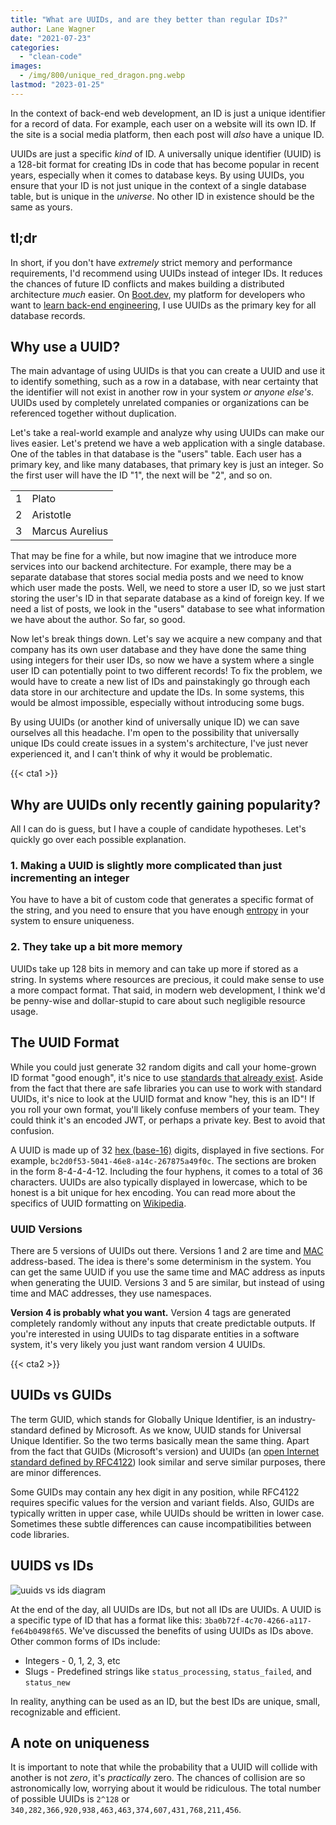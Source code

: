 ```yaml
---
title: "What are UUIDs, and are they better than regular IDs?"
author: Lane Wagner
date: "2021-07-23"
categories: 
  - "clean-code"
images:
  - /img/800/unique_red_dragon.png.webp
lastmod: "2023-01-25"
---
```


In the context of back-end web development, an ID is just a unique identifier for a record of data. For example, each user on a website will its own ID. If the site is a social media platform, then each post will *also* have a unique ID.

UUIDs are just a specific *kind* of ID. A universally unique identifier (UUID) is a 128-bit format for creating IDs in code that has become popular in recent years, especially when it comes to database keys. By using UUIDs, you ensure that your ID is not just unique in the context of a single database table, but is unique in the *universe*. No other ID in existence should be the same as yours.

## tl;dr

In short, if you don't have *extremely* strict memory and performance requirements, I'd recommend using UUIDs instead of integer IDs. It reduces the chances of future ID conflicts and makes building a distributed architecture *much* easier. On [Boot.dev](https://boot.dev), my platform for developers who want to [learn back-end engineering](/backend/become-backend-developer/), I use UUIDs as the primary key for all database records.

## Why use a UUID?

The main advantage of using UUIDs is that you can create a UUID and use it to identify something, such as a row in a database, with near certainty that the identifier will not exist in another row in your system _or anyone else's_. UUIDs used by completely unrelated companies or organizations can be referenced together without duplication.

Let's take a real-world example and analyze why using UUIDs can make our lives easier. Let's pretend we have a web application with a single database. One of the tables in that database is the "users" table. Each user has a primary key, and like many databases, that primary key is just an integer. So the first user will have the ID "1", the next will be "2", and so on.

<div class="tablewrap">

|     |                 |
| --- | --------------- |
| 1   | Plato           |
| 2   | Aristotle       |
| 3   | Marcus Aurelius |

</div>

That may be fine for a while, but now imagine that we introduce more services into our backend architecture. For example, there may be a separate database that stores social media posts and we need to know which user made the posts. Well, we need to store a user ID, so we just start storing the user's ID in that separate database as a kind of foreign key. If we need a list of posts, we look in the "users" database to see what information we have about the author. So far, so good.

Now let's break things down. Let's say we acquire a new company and that company has its own user database and they have done the same thing using integers for their user IDs, so now we have a system where a single user ID can potentially point to two different records! To fix the problem, we would have to create a new list of IDs and painstakingly go through each data store in our architecture and update the IDs. In some systems, this would be almost impossible, especially without introducing some bugs.

By using UUIDs (or another kind of universally unique ID) we can save ourselves all this headache. I'm open to the possibility that universally unique IDs could create issues in a system's architecture, I've just never experienced it, and I can't think of why it would be problematic.

{{< cta1 >}}

## Why are UUIDs only recently gaining popularity?

All I can do is guess, but I have a couple of candidate hypotheses. Let's quickly go over each possible explanation.

### 1. Making a UUID is slightly more complicated than just incrementing an integer

You have to have a bit of custom code that generates a specific format of the string, and you need to ensure that you have enough [entropy](/cryptography/what-is-entropy-in-cryptography/) in your system to ensure uniqueness.

### 2. They take up a bit more memory

UUIDs take up 128 bits in memory and can take up more if stored as a string. In systems where resources are precious, it could make sense to use a more compact format. That said, in modern web development, I think we'd be penny-wise and dollar-stupid to care about such negligible resource usage.

## The UUID Format

While you could just generate 32 random digits and call your home-grown ID format "good enough", it's nice to use [standards that already exist](/clean-code/use-existing-standards/). Aside from the fact that there are safe libraries you can use to work with standard UUIDs, it's nice to look at the UUID format and know "hey, this is an ID"! If you roll your own format, you'll likely confuse members of your team. They could think it's an encoded JWT, or perhaps a private key. Best to avoid that confusion.

A UUID is made up of 32 [hex (base-16)](https://simple.wikipedia.org/wiki/Hexadecimal) digits, displayed in five sections. For example, `bc2d0f53-5041-46e8-a14c-267875a49f0c`. The sections are broken in the form 8-4-4-4-12. Including the four hyphens, it comes to a total of 36 characters. UUIDs are also typically displayed in lowercase, which to be honest is a bit unique for hex encoding. You can read more about the specifics of UUID formatting on [Wikipedia](https://en.wikipedia.org/wiki/Universally_unique_identifier#Format).

### UUID Versions

There are 5 versions of UUIDs out there. Versions 1 and 2 are time and [MAC](https://en.wikipedia.org/wiki/MAC_address) address-based. The idea is there's some determinism in the system. You can get the same UUID if you use the same time and MAC address as inputs when generating the UUID. Versions 3 and 5 are similar, but instead of using time and MAC addresses, they use namespaces.

**Version 4 is probably what you want.** Version 4 tags are generated completely randomly without any inputs that create predictable outputs. If you're interested in using UUIDs to tag disparate entities in a software system, it's very likely you just want random version 4 UUIDs.

{{< cta2 >}}

## UUIDs vs GUIDs

The term GUID, which stands for Globally Unique Identifier, is an industry-standard defined by Microsoft. As we know, UUID stands for Universal Unique Identifier. So the two terms basically mean the same thing. Apart from the fact that GUIDs (Microsoft's version) and UUIDs (an [open Internet standard defined by RFC4122](https://datatracker.ietf.org/doc/html/rfc4122)) look similar and serve similar purposes, there are minor differences.

Some GUIDs may contain any hex digit in any position, while RFC4122 requires specific values for the version and variant fields. Also, GUIDs are typically written in upper case, while UUIDs should be written in lower case. Sometimes these subtle differences can cause incompatibilities between code libraries.

## UUIDS vs IDs

![uuids vs ids diagram](/img/800/uuids-vs-ids.png.webp)

At the end of the day, all UUIDs are IDs, but not all IDs are UUIDs. A UUID is a specific type of ID that has a format like this: `3ba0b72f-4c70-4266-a117-fe64b0498f65`. We've discussed the benefits of using UUIDs as IDs above. Other common forms of IDs include:

* Integers - 0, 1, 2, 3, etc
* Slugs - Predefined strings like `status_processing`, `status_failed`, and `status_new`

In reality, anything can be used as an ID, but the best IDs are unique, small, recognizable and efficient.

## A note on uniqueness

It is important to note that while the probability that a UUID will collide with another is not _zero_, it's *practically* zero. The chances of collision are so astronomically low, worrying about it would be ridiculous. The total number of possible UUIDs is `2^128` or `340,282,366,920,938,463,463,374,607,431,768,211,456`.
